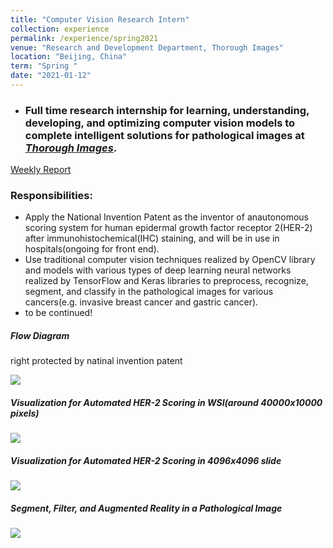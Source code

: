 ```yaml
---
title: "Computer Vision Research Intern"
collection: experience
permalink: /experience/spring2021
venue: "Research and Development Department, Thorough Images"
location: "Beijing, China"
term: "Spring "
date: "2021-01-12"
---
```

- ###  Full time research internship for learning, understanding, developing, and optimizing computer vision models to complete intelligent solutions for pathological images at [***Thorough Images***](http://thorough.ai/).

[Weekly Report](https://docs.google.com/document/d/10F--fGvFPijiZacUawUlXw1b1-bKIR5gRwGxpEDQQqE/edit?usp=sharing)

### Responsibilities:	
- Apply the National Invention Patent as the inventor of anautonomous scoring system for human epidermal growth factor receptor 2(HER-2) after immunohistochemical(IHC) staining, and will be in use in hospitals(ongoing for front end).
- Use traditional computer vision techniques realized by OpenCV library and models with various types of deep learning neural networks realized by TensorFlow and Keras libraries to preprocess, recognize, segment, and classify in the pathological images for various cancers(e.g. invasive breast cancer and gastric cancer).
- to be continued!

##### **Flow Diagram** <br>
right protected by natinal invention patent

![](https://github.com/zcczhang/zcczhang.github.io/blob/master/images/her2process.png?raw=true)

##### **Visualization for Automated HER-2 Scoring in WSI(around 40000x10000 pixels)** 

![](https://github.com/zcczhang/zcczhang.github.io/blob/master/images/her2example1.png?raw=true)

##### **Visualization for Automated HER-2 Scoring in 4096x4096 slide** 

![](https://github.com/zcczhang/zcczhang.github.io/blob/master/images/her2example2.png?raw=true)

##### **Segment, Filter, and Augmented Reality in a Pathological Image**

![](https://github.com/zcczhang/zcczhang.github.io/blob/master/images/her2example3.png?raw=true)
